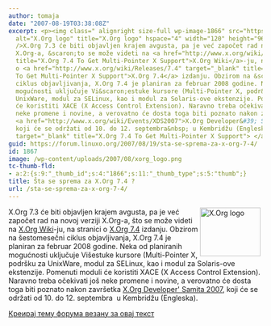 ```yaml
---
author: tomaja
date: "2007-08-19T03:38:08Z"
excerpt: <p><img class=" alignright size-full wp-image-1866" src="https://linuxo.org/wp-content/uploads/2007/08/xorg_logo.png"
  alt="X.Org logo" title="X.Org logo" hspace="4" width="120" height="96" align="right"
  />X.Org 7.3 će biti objavljen krajem avgusta, pa je već započet rad na novoj verziji
  X.Org-a, &scaron;to se može videti na <a href="http://www.x.org/wiki/" target="_blank"
  title="X.Org 7.4 To Get Multi-Pointer X Support">X.Org Wiki</a>-ju, na stranici
  o <a href="http://www.x.org/wiki/Releases/7.4" target="_blank" title="X.Org 7.4
  To Get Multi-Pointer X Support">X.Org 7.4</a> izdanju. Obzirom na &scaron;estomesečni
  ciklus objavljivanja, X.Org 7.4 je planiran za februar 2008 godine. Neka od planiranih
  mogućnosti uključuje Vi&scaron;estuke kursore (Multi-Pointer X, podr&scaron;ku za
  UnixWare, modul za SELinux, kao i modul za Solaris-ove ekstenzije. Pomenuti moduli
  će koristiti XACE (X Access Control Extension). Naravno treba očekivati jo&scaron;
  neke promene i novine, a verovatno će dosta toga biti poznato nakon zavr&scaron;etka
  <a href="http://www.x.org/wiki/Events/XDS2007">X.Org Developer&#39; Samita 2007</a>,
  koji će se održati od 10. do 12. septembra&nbsp; u Kembridžu (Engleska).<a href="http://www.x.org/wiki/Releases/7.4"
  target="_blank" title="X.Org 7.4 To Get Multi-Pointer X Support"> </a></p>
guid: https://forum.linuxo.org/2007/08/19/sta-se-sprema-za-x-org-7-4/
id: 1867
image: /wp-content/uploads/2007/08/xorg_logo.png
tc-thumb-fld:
- a:2:{s:9:"_thumb_id";s:4:"1866";s:11:"_thumb_type";s:5:"thumb";}
title: Šta se sprema za X.Org 7.4 ?
url: /sta-se-sprema-za-x-org-7-4/
---
```

<img class=" alignright size-full wp-image-1866" src="https://linuxo.org/wp-content/uploads/2007/08/xorg_logo.png" alt="X.Org logo" title="X.Org logo" hspace="4" width="120" height="96" align="right" />X.Org 7.3 će biti objavljen krajem avgusta, pa je već započet rad na novoj verziji X.Org-a, &scaron;to se može videti na <a href="http://www.x.org/wiki/" target="_blank" title="X.Org 7.4 To Get Multi-Pointer X Support">X.Org Wiki</a>-ju, na stranici o <a href="http://www.x.org/wiki/Releases/7.4" target="_blank" title="X.Org 7.4 To Get Multi-Pointer X Support">X.Org 7.4</a> izdanju. Obzirom na &scaron;estomesečni ciklus objavljivanja, X.Org 7.4 je planiran za februar 2008 godine. Neka od planiranih mogućnosti uključuje Vi&scaron;estuke kursore (Multi-Pointer X, podr&scaron;ku za UnixWare, modul za SELinux, kao i modul za Solaris-ove ekstenzije. Pomenuti moduli će koristiti XACE (X Access Control Extension). Naravno treba očekivati jo&scaron; neke promene i novine, a verovatno će dosta toga biti poznato nakon zavr&scaron;etka [X.Org Developer' Samita 2007](http://www.x.org/wiki/Events/XDS2007), koji će se održati od 10. do 12. septembra&nbsp; u Kembridžu (Engleska). <a href="http://www.x.org/wiki/Releases/7.4" target="_blank" title="X.Org 7.4 To Get Multi-Pointer X Support"></a>

<!--break-->

[Креирај тему форума везану за овај текст](https://linuxo.org/nova-tema-na-forumu/?se_pid=1867)